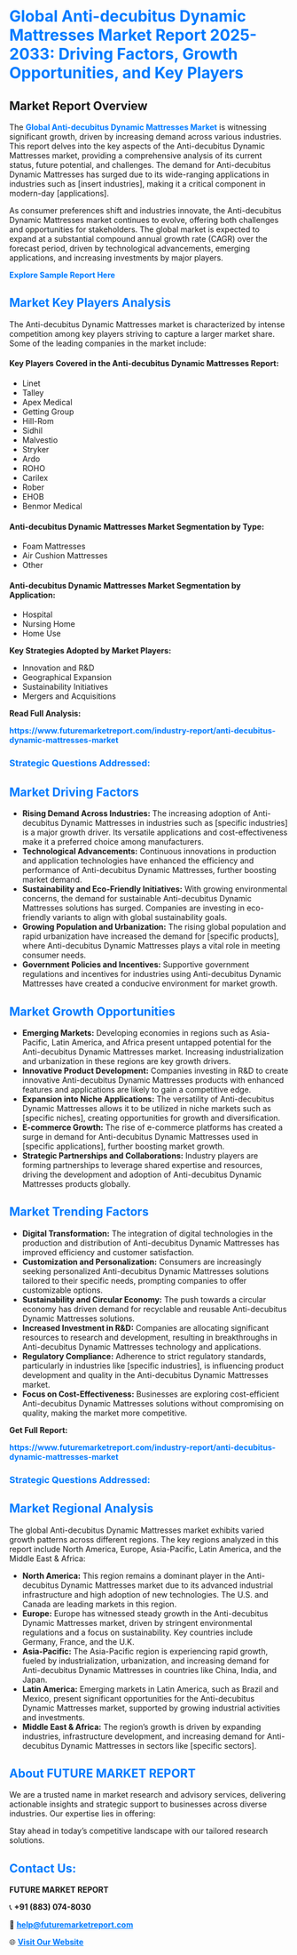 <h1 style="color: #007BFF;">Global Anti-decubitus Dynamic Mattresses Market Report 2025-2033: Driving Factors, Growth Opportunities, and Key Players</h1>

<section id="overview">
<h2>Market Report Overview</h2>
<p>The <a href="https://www.futuremarketreport.com/industry-report/anti-decubitus-dynamic-mattresses-market" style="color: #007BFF; text-decoration: none;"><strong>Global Anti-decubitus Dynamic Mattresses Market</strong></a> is witnessing significant growth, driven by increasing demand across various industries. This report delves into the key aspects of the Anti-decubitus Dynamic Mattresses market, providing a comprehensive analysis of its current status, future potential, and challenges. The demand for Anti-decubitus Dynamic Mattresses has surged due to its wide-ranging applications in industries such as [insert industries], making it a critical component in modern-day [applications].</p>
<p>As consumer preferences shift and industries innovate, the Anti-decubitus Dynamic Mattresses market continues to evolve, offering both challenges and opportunities for stakeholders. The global market is expected to expand at a substantial compound annual growth rate (CAGR) over the forecast period, driven by technological advancements, emerging applications, and increasing investments by major players.</p>
</section>

<section id="overview">
<p><a href="https://www.futuremarketreport.com/request-sample/reportId=96560" style="color: #007BFF; text-decoration: none;"><strong>Explore Sample Report Here</strong></a></p>
</section>

<section id="key-players">
<h2 style="color: #007BFF;">Market Key Players Analysis</h2>
<p>The Anti-decubitus Dynamic Mattresses market is characterized by intense competition among key players striving to capture a larger market share. Some of the leading companies in the market include:</p>
<h4>Key Players Covered in the Anti-decubitus Dynamic Mattresses Report:</h4>
<ul><li>Linet</li><li>Talley</li><li>Apex Medical</li><li>Getting Group</li><li>Hill-Rom</li><li>Sidhil</li><li>Malvestio</li><li>Stryker</li><li>Ardo</li><li>ROHO</li><li>Carilex</li><li>Rober</li><li>EHOB</li><li>Benmor Medical</li></ul>
<h4>Anti-decubitus Dynamic Mattresses Market Segmentation by Type:</h4>
<ul><li>Foam Mattresses</li><li>Air Cushion Mattresses</li><li>Other</li></ul>

<h4>Anti-decubitus Dynamic Mattresses Market Segmentation by Application:</h4>
<ul><li>Hospital</li><li>Nursing Home</li><li>Home Use</li></ul>
<p><strong>Key Strategies Adopted by Market Players:</strong></p>
<ul>
<li>Innovation and R&D</li>
<li>Geographical Expansion</li>
<li>Sustainability Initiatives</li>
<li>Mergers and Acquisitions</li>
</ul>
</section>

<section>
<p><strong>Read Full Analysis: </strong></p><a href="https://www.futuremarketreport.com/industry-report/anti-decubitus-dynamic-mattresses-market" style="color: #007BFF; text-decoration: none;"><strong>https://www.futuremarketreport.com/industry-report/anti-decubitus-dynamic-mattresses-market</strong></a>
<h3 style="color: #007BFF;">Strategic Questions Addressed:</h3>
</section>

<section id="driving-factors">
<h2 style="color: #007BFF;">Market Driving Factors</h2>
<ul>
<li><strong>Rising Demand Across Industries:</strong> The increasing adoption of Anti-decubitus Dynamic Mattresses in industries such as [specific industries] is a major growth driver. Its versatile applications and cost-effectiveness make it a preferred choice among manufacturers.</li>
<li><strong>Technological Advancements:</strong> Continuous innovations in production and application technologies have enhanced the efficiency and performance of Anti-decubitus Dynamic Mattresses, further boosting market demand.</li>
<li><strong>Sustainability and Eco-Friendly Initiatives:</strong> With growing environmental concerns, the demand for sustainable Anti-decubitus Dynamic Mattresses solutions has surged. Companies are investing in eco-friendly variants to align with global sustainability goals.</li>
<li><strong>Growing Population and Urbanization:</strong> The rising global population and rapid urbanization have increased the demand for [specific products], where Anti-decubitus Dynamic Mattresses plays a vital role in meeting consumer needs.</li>
<li><strong>Government Policies and Incentives:</strong> Supportive government regulations and incentives for industries using Anti-decubitus Dynamic Mattresses have created a conducive environment for market growth.</li>
</ul>
</section>

<section id="growth-opportunities">
<h2 style="color: #007BFF;">Market Growth Opportunities</h2>
<ul>
<li><strong>Emerging Markets:</strong> Developing economies in regions such as Asia-Pacific, Latin America, and Africa present untapped potential for the Anti-decubitus Dynamic Mattresses market. Increasing industrialization and urbanization in these regions are key growth drivers.</li>
<li><strong>Innovative Product Development:</strong> Companies investing in R&D to create innovative Anti-decubitus Dynamic Mattresses products with enhanced features and applications are likely to gain a competitive edge.</li>
<li><strong>Expansion into Niche Applications:</strong> The versatility of Anti-decubitus Dynamic Mattresses allows it to be utilized in niche markets such as [specific niches], creating opportunities for growth and diversification.</li>
<li><strong>E-commerce Growth:</strong> The rise of e-commerce platforms has created a surge in demand for Anti-decubitus Dynamic Mattresses used in [specific applications], further boosting market growth.</li>
<li><strong>Strategic Partnerships and Collaborations:</strong> Industry players are forming partnerships to leverage shared expertise and resources, driving the development and adoption of Anti-decubitus Dynamic Mattresses products globally.</li>
</ul>
</section>

<section id="trending-factors">
<h2 style="color: #007BFF;">Market Trending Factors</h2>
<ul>
<li><strong>Digital Transformation:</strong> The integration of digital technologies in the production and distribution of Anti-decubitus Dynamic Mattresses has improved efficiency and customer satisfaction.</li>
<li><strong>Customization and Personalization:</strong> Consumers are increasingly seeking personalized Anti-decubitus Dynamic Mattresses solutions tailored to their specific needs, prompting companies to offer customizable options.</li>
<li><strong>Sustainability and Circular Economy:</strong> The push towards a circular economy has driven demand for recyclable and reusable Anti-decubitus Dynamic Mattresses solutions.</li>
<li><strong>Increased Investment in R&D:</strong> Companies are allocating significant resources to research and development, resulting in breakthroughs in Anti-decubitus Dynamic Mattresses technology and applications.</li>
<li><strong>Regulatory Compliance:</strong> Adherence to strict regulatory standards, particularly in industries like [specific industries], is influencing product development and quality in the Anti-decubitus Dynamic Mattresses market.</li>
<li><strong>Focus on Cost-Effectiveness:</strong> Businesses are exploring cost-efficient Anti-decubitus Dynamic Mattresses solutions without compromising on quality, making the market more competitive.</li>
</ul>
</section>

<section>
<p><strong>Get Full Report: </strong></p><a href="https://www.futuremarketreport.com/industry-report/anti-decubitus-dynamic-mattresses-market" style="color: #007BFF; text-decoration: none;"><strong>https://www.futuremarketreport.com/industry-report/anti-decubitus-dynamic-mattresses-market</strong></a>
<h3 style="color: #007BFF;">Strategic Questions Addressed:</h3>
</section>


<section id="regional-analysis">
<h2 style="color: #007BFF;">Market Regional Analysis</h2>
<p>The global Anti-decubitus Dynamic Mattresses market exhibits varied growth patterns across different regions. The key regions analyzed in this report include North America, Europe, Asia-Pacific, Latin America, and the Middle East & Africa:</p>
<ul>
<li><strong>North America:</strong> This region remains a dominant player in the Anti-decubitus Dynamic Mattresses market due to its advanced industrial infrastructure and high adoption of new technologies. The U.S. and Canada are leading markets in this region.</li>
<li><strong>Europe:</strong> Europe has witnessed steady growth in the Anti-decubitus Dynamic Mattresses market, driven by stringent environmental regulations and a focus on sustainability. Key countries include Germany, France, and the U.K.</li>
<li><strong>Asia-Pacific:</strong> The Asia-Pacific region is experiencing rapid growth, fueled by industrialization, urbanization, and increasing demand for Anti-decubitus Dynamic Mattresses in countries like China, India, and Japan.</li>
<li><strong>Latin America:</strong> Emerging markets in Latin America, such as Brazil and Mexico, present significant opportunities for the Anti-decubitus Dynamic Mattresses market, supported by growing industrial activities and investments.</li>
<li><strong>Middle East & Africa:</strong> The region’s growth is driven by expanding industries, infrastructure development, and increasing demand for Anti-decubitus Dynamic Mattresses in sectors like [specific sectors].</li>
</ul>
</section>

<footer>
<h2 style="color: #007BFF;">About FUTURE MARKET REPORT</h2>
<p>We are a trusted name in market research and advisory services, delivering actionable insights and strategic support to businesses across diverse industries. Our expertise lies in offering:</p>

<p>Stay ahead in today’s competitive landscape with our tailored research solutions.</p>

<h2 style="color: #007BFF;">Contact Us:</h2>
<p><strong>FUTURE MARKET REPORT</strong></p>
<p>📞 <strong>+91 (883) 074-8030</strong></p>
<p>📧 <strong><a href="mailto:help@futuremarketreport.com" style="color: #007BFF;">help@futuremarketreport.com</a></strong></p>
<p>🌐 <strong><a href="https://www.futuremarketreport.com/" style="color: #007BFF;">Visit Our Website</a></strong></p>
</footer>